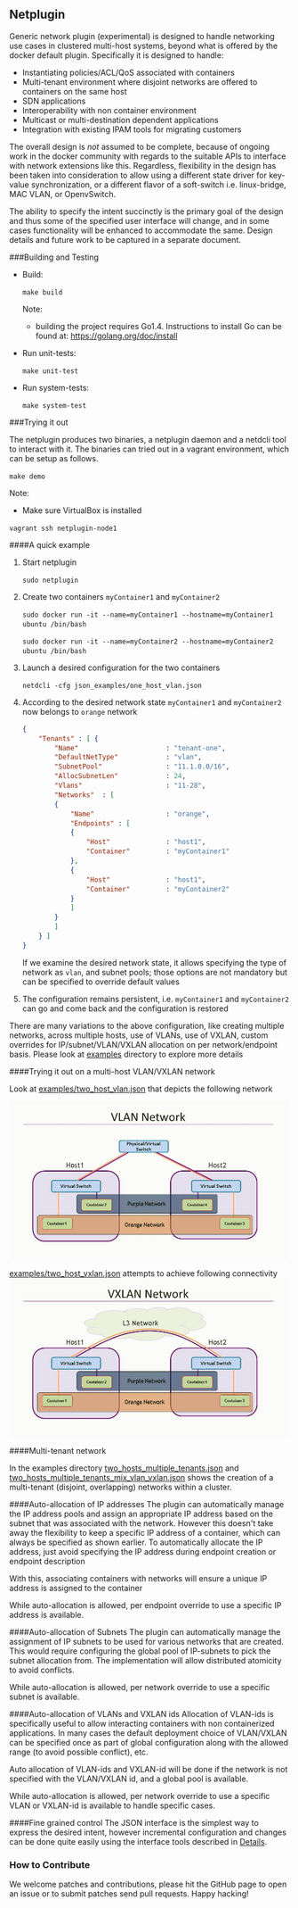 ## Netplugin

Generic network plugin (experimental) is designed to handle networking use cases in clustered multi-host systems, beyond what is offered by the docker default plugin. Specifically it is designed to handle:

- Instantiating policies/ACL/QoS associated with containers
- Multi-tenant environment where disjoint networks are offered to containers on the same host
- SDN applications
- Interoperability with non container environment
- Multicast or multi-destination dependent applications
- Integration with existing IPAM tools for migrating customers

The overall design is _not_ assumed to be complete, because of ongoing work in the docker community with regards to the suitable APIs to interface with network extensions like this. Regardless, flexibility in the design has been taken into consideration to allow using a different state driver for key-value synchronization, or a different flavor of a soft-switch i.e. linux-bridge, MAC VLAN, or OpenvSwitch.

The ability to specify the intent succinctly is the primary goal of the design and thus some of the specified user interface will change, and in some cases functionality will be enhanced to accommodate the same. Design details and future work to be captured in a separate document.


###Building and Testing

- Build:

  `make build`

   Note:
   - building the project requires Go1.4. Instructions to install Go can be found at: https://golang.org/doc/install

- Run unit-tests:

  `make unit-test`

- Run system-tests:

  `make system-test`

###Trying it out 

The netplugin produces two binaries, a netplugin daemon and a netdcli tool to interact with it. The binaries can tried out in a vagrant environment, which can be setup as follows.

`make demo`

Note:
- Make sure VirtualBox is installed

`vagrant ssh netplugin-node1`

####A quick example

1. Start netplugin

    `sudo netplugin`

2. Create two containers `myContainer1` and `myContainer2`

    `sudo docker run -it --name=myContainer1 --hostname=myContainer1 ubuntu /bin/bash`

    `sudo docker run -it --name=myContainer2 --hostname=myContainer2 ubuntu /bin/bash`

3. Launch a desired configuration for the two containers

    `netdcli -cfg json_examples/one_host_vlan.json`

4. According to the desired network state `myContainer1` and `myContainer2` now belongs to `orange` network

    ```json
    {
        "Tenants" : [ {
            "Name"                      : "tenant-one",
            "DefaultNetType"            : "vlan",
            "SubnetPool"                : "11.1.0.0/16",
            "AllocSubnetLen"            : 24,
            "Vlans"                     : "11-28",
            "Networks"  : [
            {
                "Name"                  : "orange",
                "Endpoints" : [
                {
                    "Host"              : "host1",
                    "Container"         : "myContainer1"
                },
                {
                    "Host"              : "host1",
                    "Container"         : "myContainer2"
                }
                ]
            }
            ]
        } ]
    }
    ```

    If we examine the desired network state, it allows specifying the type of network as `vlan`, and subnet pools; those options are not mandatory but can be specified to override default values

5. The configuration remains persistent, i.e. `myContainer1` and `myContainer2` can go and come back and the configuration is restored

There are many variations to the above configuration, like creating multiple 
networks, across multiple hosts, use of VLANs, use of VXLAN, custom overrides
for IP/subnet/VLAN/VXLAN allocation on per network/endpoint basis. Please look
at [examples](examples/) directory to explore more details

####Trying it out on a multi-host VLAN/VXLAN network

Look at [examples/two_host_vlan.json](examples/two_host_vlan.json) that depicts the following network 

![VlanNetwork](./docs/VlanNetwork.jpg)

[examples/two_host_vxlan.json](examples/two_host_vxlan.json) attempts to achieve following connectivity
![VxlanNetwork](./docs/VxlanNetwork.jpg)


####Multi-tenant network

In the examples directory [two_hosts_multiple_tenants.json](examples/two_hosts_multiple_tenants.json) and 
[two_hosts_multiple_tenants_mix_vlan_vxlan.json](examples/two_hosts_multiple_tenants_mix_vlan_vxlan.json) shows the creation of a multi-tenant
(disjoint, overlapping) networks within a cluster.

####Auto-allocation of IP addresses
The plugin can automatically manage the IP address pools and assign an appropriate IP address based on the subnet that was associated with the network. However this doesn't take away the flexibility to keep a specific IP address of a container, which can always be specified as shown earlier. To automatically allocate the IP address, just avoid specifying the IP address during endpoint creation or endpoint description

With this, associating containers with networks will ensure a unique IP address is assigned to the container

While auto-allocation is allowed, per endpoint override to use a specific IP address 
is available.

####Auto-allocation of Subnets
The plugin can automatically manage the assignment of IP subnets to be used for various networks that are created. This would require configuring the global pool of IP-subnets to pick the subnet allocation from. The implementation will allow distributed atomicity to avoid conflicts.

While auto-allocation is allowed, per network override to use a specific subnet 
is available.

####Auto-allocation of VLANs and VXLAN ids
Allocation of VLAN-ids is specifically useful to allow interacting containers with
non containerized applications. In many cases the default deployment choice of 
VLAN/VXLAN can be specified once as part of global configuration along with the
allowed range (to avoid possible conflict), etc.

Auto allocation of VLAN-ids and VXLAN-id will be done if the network is not specified with the VLAN/VXLAN id, and a global pool is available.

While auto-allocation is allowed, per network override to use a specific VLAN or VXLAN-id is available to handle specific cases.

####Fine grained control
The JSON interface is the simplest way to express the desired intent, however
incremental configuration and changes can be done quite easily using the
interface tools described in [Details](docs/ConfigDetails.md).

### How to Contribute
We welcome patches and contributions, please hit the GitHub page to open an issue or to submit patches send pull requests.
Happy hacking!

